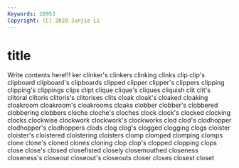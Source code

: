 ```yaml
---
Keywords: 18953
Copyright: (C) 2020 Junjie Li
---
```


# title

Write contents here!!!
ker 
clinker's 
clinkers 
clinking 
clinks 
clip 
clip's
clipboard 
clipboard's 
clipboards 
clipped 
clipper 
clipper's 
clippers 
clipping 
clipping's 
clippings
clips 
clipt 
clique 
clique's 
cliques 
cliquish 
clit 
clit's 
clitoral 
clitoris
clitoris's 
clitorises 
clits 
cloak 
cloak's 
cloaked 
cloaking 
cloakroom 
cloakroom's 
cloakrooms
cloaks 
clobber 
clobber's 
clobbered 
clobbering 
clobbers 
cloche 
cloche's 
cloches 
clock
clock's 
clocked 
clocking 
clocks 
clockwise 
clockwork 
clockwork's 
clockworks 
clod 
clod's
clodhopper 
clodhopper's 
clodhoppers 
clods 
clog 
clog's 
clogged 
clogging 
clogs 
cloister
cloister's 
cloistered 
cloistering 
cloisters 
clomp 
clomped 
clomping 
clomps 
clone 
clone's
cloned 
clones 
cloning 
clop 
clop's 
clopped 
clopping 
clops 
close 
close's
closed 
closefisted 
closely 
closemouthed 
closeness 
closeness's 
closeout 
closeout's 
closeouts 
closer
closes 
closest 
closet 
